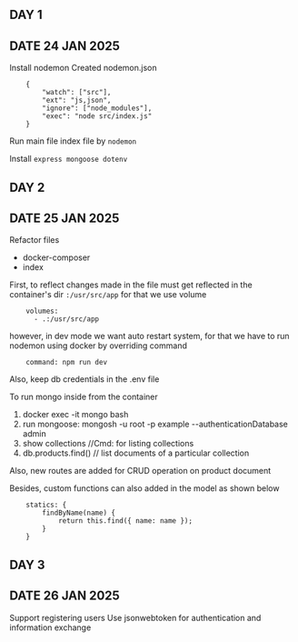 ## DAY 1 

## DATE 24 JAN 2025

Install nodemon 
Created nodemon.json

```
    {
        "watch": ["src"],
        "ext": "js,json",
        "ignore": ["node_modules"],
        "exec": "node src/index.js"
    }
```
Run main file index file by `nodemon`

Install `express mongoose dotenv`


## DAY 2

## DATE 25 JAN 2025

Refactor files 
  - docker-composer 
  - index

First, to reflect changes made in the file must get reflected in the container's dir `:/usr/src/app` for that we use 
volume
```
    volumes:
      - .:/usr/src/app
```
however, in dev mode we want auto restart system, for that we have to run nodemon using docker by overriding command

```
    command: npm run dev
```

Also, keep db credentials in the .env file


To run mongo inside from the container

1. docker exec -it mongo bash
2. run mongoose: mongosh -u root -p example --authenticationDatabase admin
3. show collections //Cmd: for listing collections
4. db.products.find() // list documents of a particular collection


Also, new routes are added for CRUD operation on product document

Besides, custom functions can also added in the model as shown below 
```}, {
    statics: {
        findByName(name) {
            return this.find({ name: name });
        }
    }
```


## DAY 3

## DATE 26 JAN 2025

Support registering users
Use jsonwebtoken for authentication and information exchange







